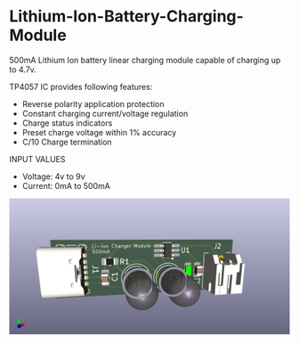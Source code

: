 # Lithium-Ion-Battery-Charging-Module
500mA Lithium Ion battery linear charging module capable of charging up to 4.7v.

TP4057 IC provides following features:
-  Reverse polarity application protection
-  Constant charging current/voltage regulation
-  Charge status indicators
-  Preset charge voltage within 1% accuracy
-  C/10 Charge termination

INPUT VALUES
-  Voltage: 4v to 9v
-  Current: 0mA to 500mA 

![3D Rendering of evaluation board design](3D_Renders/LiIon_Charge_Mod_render_front.png)
